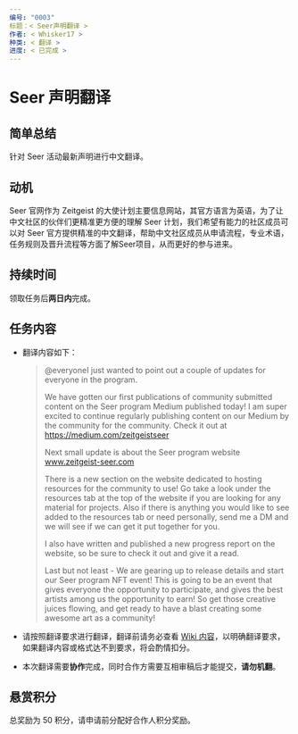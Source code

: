 ```yaml
---
编号: "0003"
标题：< Seer声明翻译 >
作者: < Whisker17 >
种类: < 翻译 >
进度: < 已完成 >
---
```


# Seer 声明翻译

## 简单总结

针对 Seer 活动最新声明进行中文翻译。

## 动机

Seer 官网作为 Zeitgeist 的大使计划主要信息网站，其官方语言为英语，为了让中文社区的伙伴们更精准更方便的理解 Seer 计划，我们希望有能力的社区成员可以对 Seer 官方提供精准的中文翻译，帮助中文社区成员从申请流程，专业术语，任务规则及晋升流程等方面了解Seer项目，从而更好的参与进来。

## 持续时间

领取任务后**两日内**完成。

## 任务内容

- 翻译内容如下：

  > @everyoneI just wanted to point out a couple of updates for everyone in the program. 
  >
  > We have gotten our first publications of community submitted content on the Seer program Medium published today! I am super excited to continue regularly publishing content on our Medium by the community for the community. Check it out at https://medium.com/zeitgeistseer 
  >
  > Next small update is about the Seer program website www.zeitgeist-seer.com  
  >
  > There is a new section on the website dedicated to hosting resources for the community to use! Go take a look under the resources tab at the top of the website if you are looking for any material for projects. Also if there is anything you would like to see added to the resources tab or need personally, send me a DM and we will see if we can get it put together for you. 
  >
  > I also have written and published a new progress report on the website, so be sure to check it out and give it a read. 
  >
  > Last but not least - We are gearing up to release details and start our Seer program NFT event! This is going to be an event that gives everyone the opportunity to participate, and gives the best artists among us the opportunity to earn! So get those creative juices flowing, and get ready to have a blast creating some awesome art as a community!

- 请按照翻译要求进行翻译，翻译前请务必查看 [Wiki 内容](https://github.com/zeitgeistpm/Seer-For-China/wiki)，以明确翻译要求，如果翻译内容或格式达不到要求，将会酌情扣分。

- 本次翻译需要**协作**完成，同时合作方需要互相审稿后才能提交，**请勿机翻**。

## 悬赏积分

总奖励为 50 积分，请申请前分配好合作人积分奖励。

